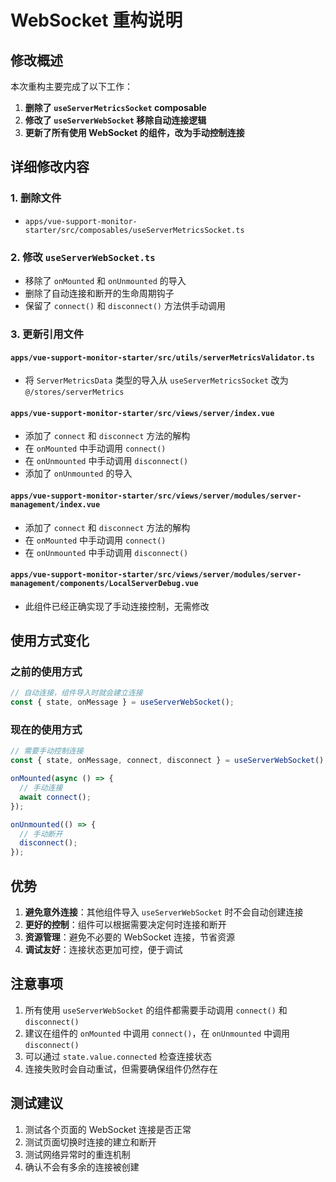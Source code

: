 # WebSocket 重构说明

## 修改概述

本次重构主要完成了以下工作：

1. **删除了 `useServerMetricsSocket` composable**
2. **修改了 `useServerWebSocket` 移除自动连接逻辑**
3. **更新了所有使用 WebSocket 的组件，改为手动控制连接**

## 详细修改内容

### 1. 删除文件
- `apps/vue-support-monitor-starter/src/composables/useServerMetricsSocket.ts`

### 2. 修改 `useServerWebSocket.ts`
- 移除了 `onMounted` 和 `onUnmounted` 的导入
- 删除了自动连接和断开的生命周期钩子
- 保留了 `connect()` 和 `disconnect()` 方法供手动调用

### 3. 更新引用文件

#### `apps/vue-support-monitor-starter/src/utils/serverMetricsValidator.ts`
- 将 `ServerMetricsData` 类型的导入从 `useServerMetricsSocket` 改为 `@/stores/serverMetrics`

#### `apps/vue-support-monitor-starter/src/views/server/index.vue`
- 添加了 `connect` 和 `disconnect` 方法的解构
- 在 `onMounted` 中手动调用 `connect()`
- 在 `onUnmounted` 中手动调用 `disconnect()`
- 添加了 `onUnmounted` 的导入

#### `apps/vue-support-monitor-starter/src/views/server/modules/server-management/index.vue`
- 添加了 `connect` 和 `disconnect` 方法的解构
- 在 `onMounted` 中手动调用 `connect()`
- 在 `onUnmounted` 中手动调用 `disconnect()`

#### `apps/vue-support-monitor-starter/src/views/server/modules/server-management/components/LocalServerDebug.vue`
- 此组件已经正确实现了手动连接控制，无需修改

## 使用方式变化

### 之前的使用方式
```typescript
// 自动连接，组件导入时就会建立连接
const { state, onMessage } = useServerWebSocket();
```

### 现在的使用方式
```typescript
// 需要手动控制连接
const { state, onMessage, connect, disconnect } = useServerWebSocket();

onMounted(async () => {
  // 手动连接
  await connect();
});

onUnmounted(() => {
  // 手动断开
  disconnect();
});
```

## 优势

1. **避免意外连接**：其他组件导入 `useServerWebSocket` 时不会自动创建连接
2. **更好的控制**：组件可以根据需要决定何时连接和断开
3. **资源管理**：避免不必要的 WebSocket 连接，节省资源
4. **调试友好**：连接状态更加可控，便于调试

## 注意事项

1. 所有使用 `useServerWebSocket` 的组件都需要手动调用 `connect()` 和 `disconnect()`
2. 建议在组件的 `onMounted` 中调用 `connect()`，在 `onUnmounted` 中调用 `disconnect()`
3. 可以通过 `state.value.connected` 检查连接状态
4. 连接失败时会自动重试，但需要确保组件仍然存在

## 测试建议

1. 测试各个页面的 WebSocket 连接是否正常
2. 测试页面切换时连接的建立和断开
3. 测试网络异常时的重连机制
4. 确认不会有多余的连接被创建
